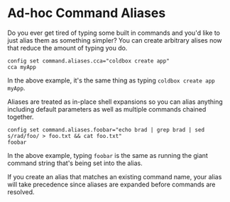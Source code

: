 # Ad-hoc Command Aliases

Do you ever get tired of typing some built in commands and you'd like to just alias them as something simpler? You can create arbitrary alises now that reduce the amount of typing you do.

```
config set command.aliases.cca="coldbox create app"
cca myApp
```
In the above example, it's the same thing as typing `coldbox create app myApp`.

Aliases are treated as in-place shell expansions so you can alias anything including default parameters as well as multiple commands chained together.

```
config set command.aliases.foobar="echo brad | grep brad | sed s/rad/foo/ > foo.txt && cat foo.txt"
foobar
```
In the above example, typing `foobar` is the same as running the giant command string that's being set into the alias.

If you create an alias that matches an existing command name, your alias will take precedence since aliases are expanded before commands are resolved.